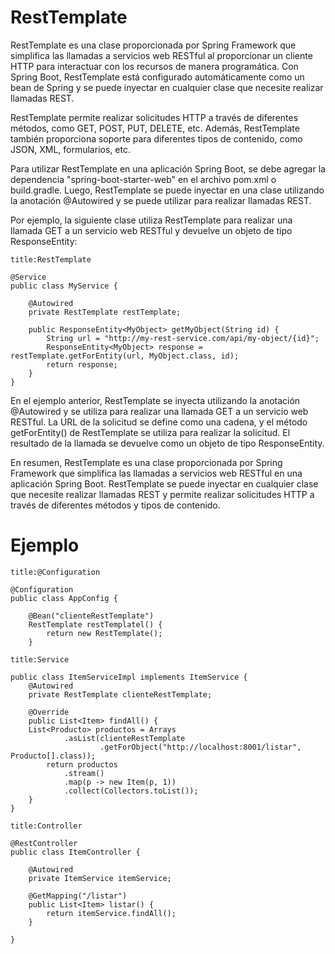 # RestTemplate

RestTemplate es una clase proporcionada por Spring Framework que simplifica las llamadas a servicios web RESTful al proporcionar un cliente HTTP para interactuar con los recursos de manera programática. Con Spring Boot, RestTemplate está configurado automáticamente como un bean de Spring y se puede inyectar en cualquier clase que necesite realizar llamadas REST.

RestTemplate permite realizar solicitudes HTTP a través de diferentes métodos, como GET, POST, PUT, DELETE, etc. Además, RestTemplate también proporciona soporte para diferentes tipos de contenido, como JSON, XML, formularios, etc.

Para utilizar RestTemplate en una aplicación Spring Boot, se debe agregar la dependencia "spring-boot-starter-web" en el archivo pom.xml o build.gradle. Luego, RestTemplate se puede inyectar en una clase utilizando la anotación @Autowired y se puede utilizar para realizar llamadas REST.

Por ejemplo, la siguiente clase utiliza RestTemplate para realizar una llamada GET a un servicio web RESTful y devuelve un objeto de tipo ResponseEntity:

```ad-note
title:RestTemplate
```
```
@Service
public class MyService {

    @Autowired
    private RestTemplate restTemplate;

    public ResponseEntity<MyObject> getMyObject(String id) {
        String url = "http://my-rest-service.com/api/my-object/{id}";
        ResponseEntity<MyObject> response = restTemplate.getForEntity(url, MyObject.class, id);
        return response;
    }
}
```

En el ejemplo anterior, RestTemplate se inyecta utilizando la anotación @Autowired y se utiliza para realizar una llamada GET a un servicio web RESTful. La URL de la solicitud se define como una cadena, y el método getForEntity() de RestTemplate se utiliza para realizar la solicitud. El resultado de la llamada se devuelve como un objeto de tipo ResponseEntity.

En resumen, RestTemplate es una clase proporcionada por Spring Framework que simplifica las llamadas a servicios web RESTful en una aplicación Spring Boot. RestTemplate se puede inyectar en cualquier clase que necesite realizar llamadas REST y permite realizar solicitudes HTTP a través de diferentes métodos y tipos de contenido.

# Ejemplo

```ad-important
title:@Configuration
```
```
@Configuration  
public class AppConfig {  
  
    @Bean("clienteRestTemplate")  
    RestTemplate restTemplatel() {  
        return new RestTemplate();  
    }  
```


```ad-important
title:Service
```
```
public class ItemServiceImpl implements ItemService {  
	@Autowired  
	private RestTemplate clienteRestTemplate;  
  
	@Override  
	public List<Item> findAll() {  
    List<Producto> productos = Arrays  
            .asList(clienteRestTemplate  
                    .getForObject("http://localhost:8001/listar", Producto[].class));  
	    return productos  
            .stream()  
            .map(p -> new Item(p, 1))  
            .collect(Collectors.toList());  
	}
}
```

```ad-important
title:Controller
```
```
@RestController  
public class ItemController {  
  
    @Autowired  
    private ItemService itemService;  
  
    @GetMapping("/listar")  
    public List<Item> listar() {  
        return itemService.findAll();  
    }  
  
}
```


